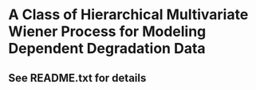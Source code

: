 # A Class of Hierarchical Multivariate Wiener Process for Modeling Dependent Degradation Data
## See README.txt for details

